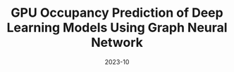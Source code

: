 ---
title: "GPU Occupancy Prediction of Deep Learning Models Using Graph Neural Network"
collection: publications
permalink: /publication/paper001
date: 2023-10
venue: 'The 25th IEEE International Conference on Cluster Computing (Cluster 2023)'
---
